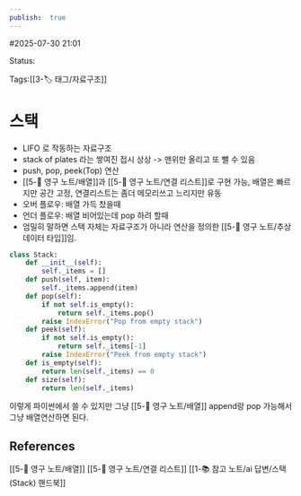 ```yaml
---
publish:  true
---
```

#2025-07-30 21:01

Status: 

Tags:[[3-🏷️ 태그/자료구조]]

# 스택
- LIFO 로 작동하는 자료구조
- stack of plates 라는 쌓여진 접시 상상 -> 맨위만 올리고 또 뺄 수 있음
- push, pop, peek(Top) 연산
- [[5-💎 영구 노트/배열]]과 [[5-💎 영구 노트/연결 리스트]]로 구현 가능, 배열은 빠르지만 공간 고정, 연결리스트는 좀더 메모리쓰고 느리지만 유동
- 오버 플로우: 배열 가득 찼을때
- 언더 플로우: 배열 비어있는데 pop 하려 할때
- 엄밀히 말하면 스택 자체는 자료구조가 아니라 연산을 정의한 [[5-💎 영구 노트/추상 데이터 타입]]임.

```python
class Stack:
    def __init__(self):
        self._items = []
    def push(self, item):
        self._items.append(item)
    def pop(self):
        if not self.is_empty():
            return self._items.pop()
        raise IndexError("Pop from empty stack")
    def peek(self):
        if not self.is_empty():
            return self._items[-1]
        raise IndexError("Peek from empty stack")
    def is_empty(self):
        return len(self._items) == 0
    def size(self):
        return len(self._items)
```
이렇게 파이썬에서 쓸 수 있지만 그냥 [[5-💎 영구 노트/배열]] append랑 pop 가능해서 그냥 배열연산하면 된다.

## References
 [[5-💎 영구 노트/배열]]
 [[5-💎 영구 노트/연결 리스트]]
 [[1-📚 참고 노트/ai 답변/스택(Stack) 핸드북]]